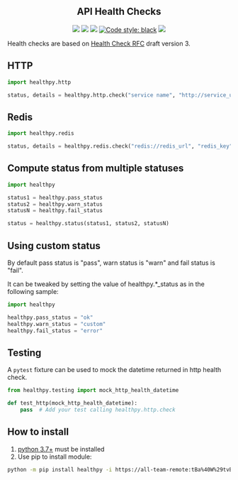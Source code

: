 <h2 align="center">API Health Checks</h2>

<p align="center">
<a href='https://github.tools.digital.engie.com/gempy/healthpy/releases/latest'><img src='https://pse.tools.digital.engie.com/drm-all.gem/buildStatus/icon?job=team/healthpy/master&config=version'></a>
<a href='https://pse.tools.digital.engie.com/drm-all.gem/job/team/view/Python%20modules/job/healthpy/job/master/'><img src='https://pse.tools.digital.engie.com/drm-all.gem/buildStatus/icon?job=team/healthpy/master'></a>
<a href='https://pse.tools.digital.engie.com/drm-all.gem/job/team/view/Python%20modules/job/healthpy/job/master/cobertura/'><img src='https://pse.tools.digital.engie.com/drm-all.gem/buildStatus/icon?job=team/healthpy/master&config=testCoverage'></a>
<a href="https://github.com/psf/black"><img alt="Code style: black" src="https://img.shields.io/badge/code%20style-black-000000.svg"></a>
<a href='https://pse.tools.digital.engie.com/drm-all.gem/job/team/view/Python%20modules/job/healthpy/job/master/lastSuccessfulBuild/testReport/'><img src='https://pse.tools.digital.engie.com/drm-all.gem/buildStatus/icon?job=team/healthpy/master&config=testCount'></a>
</p>

Health checks are based on [Health Check RFC](https://inadarei.github.io/rfc-healthcheck/) draft version 3.

## HTTP

```python
import healthpy.http

status, details = healthpy.http.check("service name", "http://service_url")
```

## Redis

```python
import healthpy.redis

status, details = healthpy.redis.check("redis://redis_url", "redis_key")
```

## Compute status from multiple statuses

```python
import healthpy

status1 = healthpy.pass_status 
status2 = healthpy.warn_status
statusN = healthpy.fail_status

status = healthpy.status(status1, status2, statusN)
```

## Using custom status

By default pass status is "pass", warn status is "warn" and fail status is "fail".

It can be tweaked by setting the value of healthpy.*_status as in the following sample:

```python
import healthpy

healthpy.pass_status = "ok"
healthpy.warn_status = "custom"
healthpy.fail_status = "error"
```

## Testing

A `pytest` fixture can be used to mock the datetime returned in http health check.

```python
from healthpy.testing import mock_http_health_datetime

def test_http(mock_http_health_datetime):
    pass  # Add your test calling healthpy.http.check
```


## How to install
1. [python 3.7+](https://www.python.org/downloads/) must be installed
2. Use pip to install module:
```sh
python -m pip install healthpy -i https://all-team-remote:tBa%40W%29tvB%5E%3C%3B2Jm3@artifactory.tools.digital.engie.com/artifactory/api/pypi/all-team-pypi-prod/simple
```
